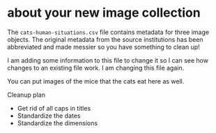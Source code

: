 # about your new image collection

The `cats-human-situations.csv` file contains metadata for three image objects.
The original metadata from the source institutions has been abbreviated and made
messier so you have something to clean up!

I am adding some information to this file to change it so I can see how changes to an existing
file work.  I am changing this file again.

You can put images of the mice that the cats eat here as well.

Cleanup plan
- Get rid of all caps in titles
- Standardize the dates
- Standardize the dimensions